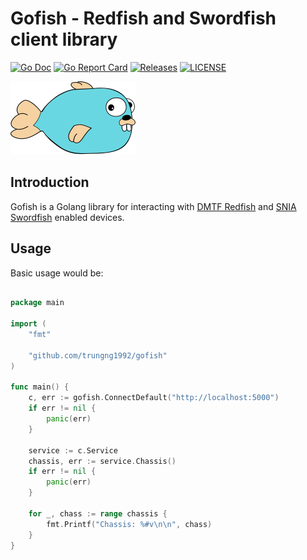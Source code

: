  # Gofish - Redfish and Swordfish client library

[![Go Doc](https://godoc.org/github.com/trungng1992/gofish?status.svg)](http://godoc.org/github.com/trungng1992/gofish)
[![Go Report Card](https://goreportcard.com/badge/github.com/trungng1992/gofish?branch=main)](https://goreportcard.com/report/github.com/trungng1992/gofish)
[![Releases](https://img.shields.io/github/release/stmcginnis/gofish/all.svg?style=flat-square)](https://github.com/trungng1992/gofish/releases)
[![LICENSE](https://img.shields.io/github/license/stmcginnis/gofish.svg?style=flat-square)](https://github.com/trungng1992/gofish/blob/main/LICENSE)

![Gofish Logo](./images/gofish200x117.png)

## Introduction

Gofish is a Golang library for interacting with [DMTF
Redfish](https://www.dmtf.org/standards/redfish) and [SNIA
Swordfish](https://www.snia.org/forums/smi/swordfish) enabled devices.

## Usage ##

Basic usage would be:

```go

package main

import (
    "fmt"

    "github.com/trungng1992/gofish"
)

func main() {
    c, err := gofish.ConnectDefault("http://localhost:5000")
    if err != nil {
        panic(err)
    }

    service := c.Service
    chassis, err := service.Chassis()
    if err != nil {
        panic(err)
    }

    for _, chass := range chassis {
        fmt.Printf("Chassis: %#v\n\n", chass)
    }
}
```
